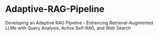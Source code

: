 # Adaptive-RAG-Pipeline
Developing an Adaptive RAG Pipeline - Enhancing Retrieval-Augmented LLMs with Query Analysis, Active Self-RAG, and Web Search

